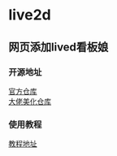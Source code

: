 # live2d
## 网页添加lived看板娘
### 开源地址
[官方仓库](https://github.com/stevenjoezhang/live2d-widget)<br>
[大佬美化仓库](https://github.com/TaylorLottner/xiaobudian)
### 使用教程
[教程地址](https://yremp.live/live2d)